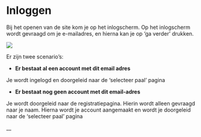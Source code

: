 # Inloggen

Bij het openen van de site kom je op het inlogscherm. Op het inlogscherm wordt gevraagd om je e-mailadres, en hierna kan je op ‘ga verder’ drukken.



![](https://lh6.googleusercontent.com/5lg0kE_KpBDrn48ftLTRIUsB4Ibfg2x-T00IqI9T469TsmeUDWv7Mn8LpkhA-1HhGdMT8L-ZgHUwTVPS6IU1bxDvbDDTpPbZI19wPGOWd6xi8G3S15HMv0zTKnCiUAcGFAW3JDPu)

Er zijn twee scenario’s:

* **Er bestaat al een account met dit email adres**

Je wordt ingelogd en doorgeleid naar de ‘selecteer paal’ pagina

* **Er bestaat nog geen account met dit email-adres** 

Je wordt doorgeleid naar de registratiepagina. Hierin wordt alleen gevraagd naar je naam. Hierna wordt je account aangemaakt en wordt je doorgeleid naar de ‘selecteer paal’ pagina

  
__

